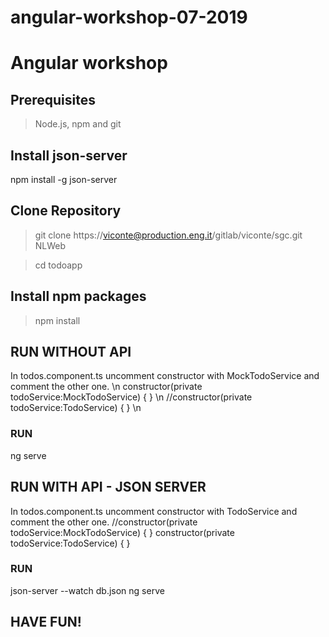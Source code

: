# angular-workshop-07-2019
# Angular workshop 

## Prerequisites
>Node.js, npm and git

## Install json-server
npm install -g json-server

## Clone Repository
>git clone https://viconte@production.eng.it/gitlab/viconte/sgc.git  NLWeb 

>cd todoapp

## Install npm packages
>npm install

## RUN WITHOUT API
In todos.component.ts uncomment constructor with MockTodoService and comment the other one. \n
constructor(private todoService:MockTodoService) { } \n
//constructor(private todoService:TodoService) { } \n

### RUN
ng serve

## RUN WITH API - JSON SERVER
In todos.component.ts uncomment constructor with TodoService and comment the other one. 
//constructor(private todoService:MockTodoService) { }
constructor(private todoService:TodoService) { }

### RUN
json-server --watch db.json
ng serve

## HAVE FUN!
